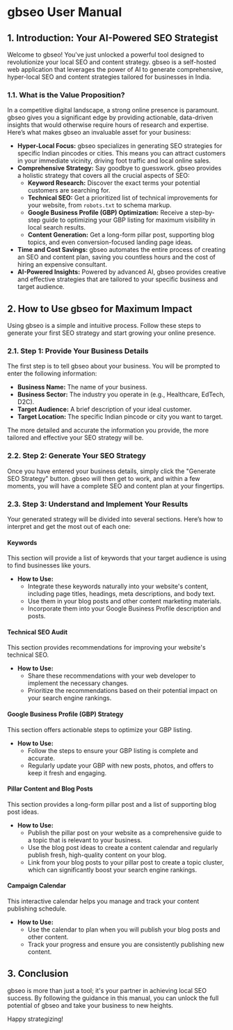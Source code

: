 # gbseo User Manual

## 1. Introduction: Your AI-Powered SEO Strategist

Welcome to gbseo! You've just unlocked a powerful tool designed to revolutionize your local SEO and content strategy. gbseo is a self-hosted web application that leverages the power of AI to generate comprehensive, hyper-local SEO and content strategies tailored for businesses in India.

### 1.1. What is the Value Proposition?

In a competitive digital landscape, a strong online presence is paramount. gbseo gives you a significant edge by providing actionable, data-driven insights that would otherwise require hours of research and expertise. Here’s what makes gbseo an invaluable asset for your business:

*   **Hyper-Local Focus:** gbseo specializes in generating SEO strategies for specific Indian pincodes or cities. This means you can attract customers in your immediate vicinity, driving foot traffic and local online sales.
*   **Comprehensive Strategy:** Say goodbye to guesswork. gbseo provides a holistic strategy that covers all the crucial aspects of SEO:
    *   **Keyword Research:** Discover the exact terms your potential customers are searching for.
    *   **Technical SEO:** Get a prioritized list of technical improvements for your website, from `robots.txt` to schema markup.
    *   **Google Business Profile (GBP) Optimization:** Receive a step-by-step guide to optimizing your GBP listing for maximum visibility in local search results.
    *   **Content Generation:** Get a long-form pillar post, supporting blog topics, and even conversion-focused landing page ideas.
*   **Time and Cost Savings:** gbseo automates the entire process of creating an SEO and content plan, saving you countless hours and the cost of hiring an expensive consultant.
*   **AI-Powered Insights:** Powered by advanced AI, gbseo provides creative and effective strategies that are tailored to your specific business and target audience.

## 2. How to Use gbseo for Maximum Impact

Using gbseo is a simple and intuitive process. Follow these steps to generate your first SEO strategy and start growing your online presence.

### 2.1. Step 1: Provide Your Business Details

The first step is to tell gbseo about your business. You will be prompted to enter the following information:

*   **Business Name:** The name of your business.
*   **Business Sector:** The industry you operate in (e.g., Healthcare, EdTech, D2C).
*   **Target Audience:** A brief description of your ideal customer.
*   **Target Location:** The specific Indian pincode or city you want to target.

The more detailed and accurate the information you provide, the more tailored and effective your SEO strategy will be.

### 2.2. Step 2: Generate Your SEO Strategy

Once you have entered your business details, simply click the "Generate SEO Strategy" button. gbseo will then get to work, and within a few moments, you will have a complete SEO and content plan at your fingertips.

### 2.3. Step 3: Understand and Implement Your Results

Your generated strategy will be divided into several sections. Here’s how to interpret and get the most out of each one:

#### Keywords

This section will provide a list of keywords that your target audience is using to find businesses like yours.

*   **How to Use:**
    *   Integrate these keywords naturally into your website's content, including page titles, headings, meta descriptions, and body text.
    *   Use them in your blog posts and other content marketing materials.
    *   Incorporate them into your Google Business Profile description and posts.

#### Technical SEO Audit

This section provides recommendations for improving your website's technical SEO.

*   **How to Use:**
    *   Share these recommendations with your web developer to implement the necessary changes.
    *   Prioritize the recommendations based on their potential impact on your search engine rankings.

#### Google Business Profile (GBP) Strategy

This section offers actionable steps to optimize your GBP listing.

*   **How to Use:**
    *   Follow the steps to ensure your GBP listing is complete and accurate.
    *   Regularly update your GBP with new posts, photos, and offers to keep it fresh and engaging.

#### Pillar Content and Blog Posts

This section provides a long-form pillar post and a list of supporting blog post ideas.

*   **How to Use:**
    *   Publish the pillar post on your website as a comprehensive guide to a topic that is relevant to your business.
    *   Use the blog post ideas to create a content calendar and regularly publish fresh, high-quality content on your blog.
    *   Link from your blog posts to your pillar post to create a topic cluster, which can significantly boost your search engine rankings.

#### Campaign Calendar

This interactive calendar helps you manage and track your content publishing schedule.

*   **How to Use:**
    *   Use the calendar to plan when you will publish your blog posts and other content.
    *   Track your progress and ensure you are consistently publishing new content.

## 3. Conclusion

gbseo is more than just a tool; it's your partner in achieving local SEO success. By following the guidance in this manual, you can unlock the full potential of gbseo and take your business to new heights.

Happy strategizing!